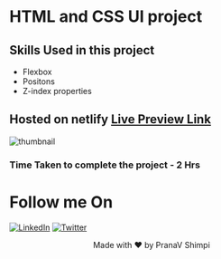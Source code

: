 # HTML and CSS UI project

## Skills Used in this project
- Flexbox
- Positons
- Z-index properties

## Hosted on netlify [Live Preview Link](https://ps-css-project-1.netlify.app)
![thumbnail](https://user-images.githubusercontent.com/40532644/186968659-17ec878e-51de-4657-9577-14d3f1933cdc.png)

### Time Taken to complete the project - 2 Hrs


# Follow me On
[![LinkedIn](https://img.shields.io/static/v1.svg?label=connect&message=@PranaVShimpi&color=grey&logo=linkedin&style=flat&logoColor=white&colorA=blue)](https://www.linkedin.com/in/pranav-shimpi/) 
[![Twitter](https://img.shields.io/static/v1.svg?label=connect&message=@PranaVShimpi&color=grey&logo=twitter&style=flat&logoColor=white&colorA=blue)](https://twitter.com/pranaavshimpi)


<p align="center">
 Made with ❤️ by  PranaV Shimpi
</p>
